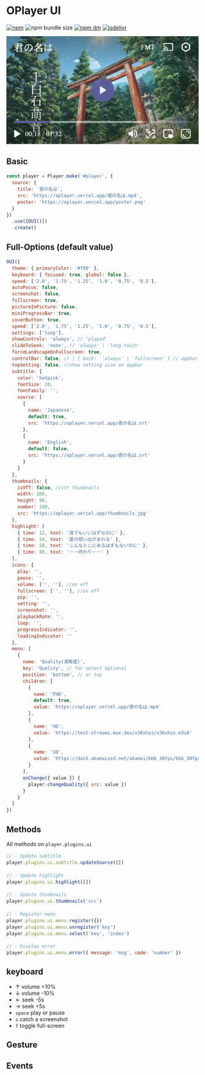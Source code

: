 # OPlayer UI

[![npm](https://img.shields.io/npm/v/@oplayer/ui?style=flat-square&label=@oplayer/ui)](https://www.npmjs.com/package/@oplayer/ui)
![npm bundle size](https://img.shields.io/bundlephobia/minzip/@oplayer/ui?style=flat-square)
[![npm dm](https://img.shields.io/npm/dm/@oplayer/ui?style=flat-square)](https://www.npmjs.com/package/@oplayer/ui)
[![jsdelivr](https://data.jsdelivr.com/v1/package/npm/@oplayer/ui/badge)](https://www.jsdelivr.com/package/npm/@oplayer/ui)

![oplayer-mobile](./oplayer-ui-mobile.png)

## Basic

```js
const player = Player.make('#player', {
  source: {
    title: '君の名は',
    src: 'https://oplayer.vercel.app/君の名は.mp4',
    poster: 'https://oplayer.vercel.app/poster.png'
  }
})
  .use([OUI()])
  .create()
```

## Full-Options (default value)

```js
OUI({
  theme: { primaryColor: '#f00' },
  keyboard: { focused: true, global: false },
  speed: ['2.0', '1.75', '1.25', '1.0', '0.75', '0.5'],
  autoFocus: false,
  screenshot: false,
  fullscreen: true,
  pictureInPicture: false,
  miniProgressBar: true,
  coverButton: true,
  speed: ['2.0', '1.75', '1.25', '1.0', '0.75', '0.5'],
  settings: ['loop'],
  showControls: 'always', // 'played'
  slideToSeek: 'none', // 'always' | 'long-touch'
  forceLandscapeOnFullscreen: true,
  controlBar: false, // | { back:  'always' | 'fullscreen' } // appbar
  topSetting: false, //show setting icon on appbar
  subtitle: {
    color: 'hotpink',
    fontSize: 20,
    fontFamily: '',
    source: [
      {
        name: 'Japanese',
        default: true,
        src: 'https://oplayer.vercel.app/君の名は.srt'
      },
      {
        name: 'English',
        default: false,
        src: 'https://oplayer.vercel.app/君の名は.srt'
      }
    ]
  },
  thumbnails: {
    isVTT: false, //vtt thumbnails
    width: 160,
    height: 90,
    number: 100,
    src: 'https://oplayer.vercel.app/thumbnails.jpg'
  },
  highlight: [
    { time: 12, text: '谁でもいいはずなのに' },
    { time: 34, text: '夏の想い出がまわる' },
    { time: 58, text: 'こんなとこにあるはずもないのに' },
    { time: 88, text: '－－终わり－－' }
  ],
  icons: {
    play: '',
    pause: '',
    volume: ['', ''], //on off
    fullscreen: ['', ''], //on off
    pip: '',
    setting: '',
    screenshot: '',
    playbackRate: '',
    loop: '',
    progressIndicator: '',
    loadingIndicator: ''
  },
  menu: [
    {
      name: 'Quality(清晰度)',
      key: 'Quality', // for select Optional
      position: 'bottom', // or top
      children: [
        {
          name: 'FHD',
          default: true,
          value: 'https://oplayer.vercel.app/君の名は.mp4'
        },
        {
          name: 'HD',
          value: 'https://test-streams.mux.dev/x36xhzz/x36xhzz.m3u8'
        },
        {
          name: 'SD',
          value: 'https://dash.akamaized.net/akamai/bbb_30fps/bbb_30fps.mpd'
        }
      ],
      onChange({ value }) {
        player.changeQuality({ src: value })
      }
    }
  ]
})
```

## Methods

All methods on `player.plugins.ui`

```js
// - Update subtitle
player.plugins.ui.subtitle.updateSource([])

// - Update highlight
player.plugins.ui.highlight([])

// - Update thumbnails
player.plugins.ui.thumbnails('src')

// - Register menu
player.plugins.ui.menu.register({})
player.plugins.ui.menu.unregister('key')
player.plugins.ui.menu.select('key', 'index')

// - Display error
player.plugins.ui.menu.error({ message: 'msg', code: 'number' })
```

## keyboard

- ↑ volume +10%
- ↓ volume -10%
- ← seek -5s
- → seek +5s
- `space` play or pause
- `s` catch a screenshot
- `f` toggle full-screen

## Gesture

## Events
